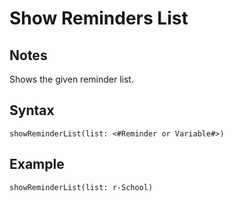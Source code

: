# Show Reminders List

## Notes
Shows the given reminder list.

## Syntax

```
showReminderList(list: <#Reminder or Variable#>)
```

## Example
```
showReminderList(list: r-School)
```
